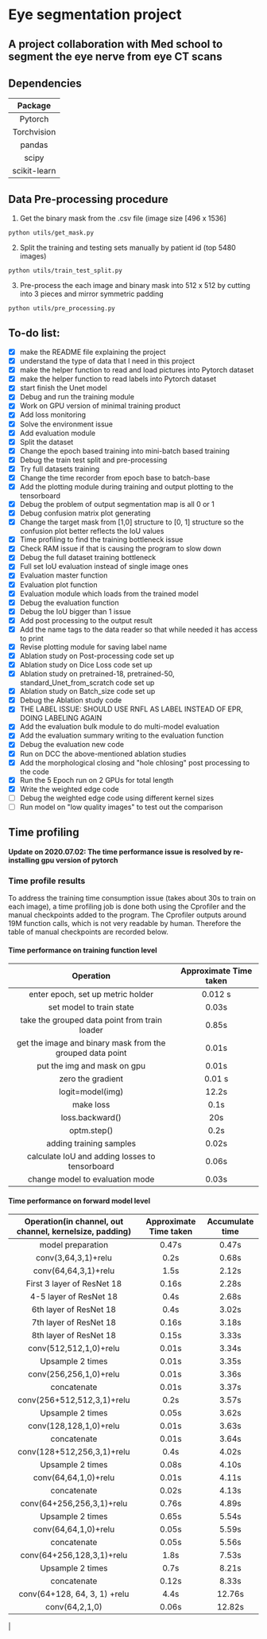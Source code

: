 # Eye segmentation project

## A project collaboration with Med school to segment the eye nerve from eye CT scans

## Dependencies
| Package|
|:--:|
|Pytorch|
|Torchvision|
|pandas|
|scipy|
|scikit-learn|

## Data Pre-processing procedure
1. Get the binary mask from the .csv file (image size [496 x 1536]
```
python utils/get_mask.py
```
2. Split the training and testing sets manually by patient id (top 5480 images)
```
python utils/train_test_split.py
```
3. Pre-process the each image and binary mask into 512 x 512 by cutting into 3 pieces and mirror symmetric padding
```
python utils/pre_processing.py
```


## To-do list: 
- [x] make the README file explaining the project 
- [x] understand the type of data that I need in this project
- [x] make the helper function to read and load pictures into Pytorch dataset
- [x] make the helper function to read labels into Pytorch dataset
- [x] start finish the Unet model
- [x] Debug and run the training module
- [x] Work on GPU version of minimal training product
- [x] Add loss monitoring
- [x] Solve the environment issue
- [x] Add evaluation module
- [x] Split the dataset
- [x] Change the epoch based training into mini-batch based training
- [x] Debug the train test split and pre-processing
- [x] Try full datasets training
- [x] Change the time recorder from epoch base to batch-base
- [x] Add the plotting module during training and output plotting to the tensorboard
- [x] Debug the problem of output segmentation map is all 0 or 1
- [x] Debug confusion matrix plot generating 
- [x] Change the target mask from [1,0] structure to [0, 1] structure so the confusion plot better reflects the IoU values
- [x] Time profiling to find the training bottleneck issue
- [x] Check RAM issue if that is causing the program to slow down
- [x] Debug the full dataset training bottleneck
- [x] Full set IoU evaluation instead of single image ones
- [x] Evaluation master function
- [x] Evaluation plot function
- [x] Evaluation module which loads from the trained model
- [x] Debug the evaluation function
- [x] Debug the IoU bigger than 1 issue
- [x] Add post processing to the output result
- [x] Add the name tags to the data reader so that while needed it has access to print
- [x] Revise plotting module for saving label name
- [x] Ablation study on Post-processing code set up
- [x] Ablation study on Dice Loss code set up
- [x] Ablation study on pretrained-18, pretrained-50, standard_Unet_from_scratch code set up
- [x] Ablation study on Batch_size code set up
- [x] Debug the Ablation study code 
- [x] THE LABEL ISSUE: SHOULD USE RNFL AS LABEL INSTEAD OF EPR, DOING LABELING AGAIN
- [x] Add the evaluation bulk module to do multi-model evaluation
- [x] Add the evaluation summary writing to the evaluation function
- [x] Debug the evaluation new code
- [x] Run on DCC the above-mentioned ablation studies
- [x] Add the morphological closing and "hole chlosing" post processing to the code
- [x] Run the 5 Epoch run on 2 GPUs for total length
- [x] Write the weighted edge code
- [ ] Debug the weighted edge code using different kernel sizes
- [ ] Run model on "low quality images" to test out the comparison

## Time profiling
**Update on 2020.07.02: The time performance issue is resolved by re-installing gpu version of pytorch** 
### Time profile results
To address the training time consumption issue (takes about 30s to train on each image), a time profiling job is done both using the Cprofiler and the manual checkpoints added to the program. The Cprofiler outputs around 19M function calls, which is not very readable by human. Therefore the table of manual checkpoints are recorded below.

#### Time performance on training function level
| Operation | Approximate Time taken|
|:---------:|:---------------------:|
|enter epoch, set up metric holder| 0.012 s|
|set model to train state| 0.03s|
|take the grouped data point from train loader| 0.85s|
|get the image and binary mask from the grouped data point | 0.01s|
|put the img and mask on gpu| 0.01s|
|zero the gradient| 0.01 s|
|logit=model(img)| 12.2s|
|make loss| 0.1s|
|loss.backward()|20s|
|optm.step()|0.2s|
|adding training samples|0.02s|
|calculate IoU and adding losses to tensorboard|0.06s|
|change model to evaluation mode|0.03s|

#### Time performance on forward model level
| Operation(in channel, out channel, kernelsize, padding) | Approximate Time taken| Accumulate time|
|:---------:|:---------------------:|:------------------------:|
|model preparation| 0.47s| 0.47s|
|conv(3,64,3,1)+relu| 0.2s| 0.68s|
|conv(64,64,3,1)+relu| 1.5s|2.12s|
|First 3 layer of ResNet 18| 0.16s|2.28s|
|4-5 layer of ResNet 18| 0.4s|2.68s|
|6th layer of ResNet 18| 0.4s|3.02s|
|7th layer of ResNet 18| 0.16s|3.18s|
|8th layer of ResNet 18| 0.15s|3.33s|
|conv(512,512,1,0)+relu| 0.01s|3.34s|
|Upsample 2 times| 0.01s|3.35s|
|conv(256,256,1,0)+relu| 0.01s|3.36s|
|concatenate | 0.01s|3.37s|
|conv(256+512,512,3,1)+relu| 0.2s|3.57s|
|Upsample 2 times| 0.05s|3.62s|
|conv(128,128,1,0)+relu| 0.01s|3.63s|
|concatenate | 0.01s|3.64s|
|conv(128+512,256,3,1)+relu| 0.4s|4.02s|
|Upsample 2 times| 0.08s|4.10s|
|conv(64,64,1,0)+relu| 0.01s|4.11s|
|concatenate | 0.02s|4.13s|
|conv(64+256,256,3,1)+relu| 0.76s|4.89s|
|Upsample 2 times| 0.65s|5.54s|
|conv(64,64,1,0)+relu| 0.05s|5.59s|
|concatenate | 0.05s|5.56s|
|conv(64+256,128,3,1)+relu| 1.8s|7.53s|
|Upsample 2 times| 0.7s| 8.21s|
|concatenate|0.12s|8.33s|
|conv(64+128, 64, 3, 1) +relu|4.4s|12.76s|
|conv(64,2,1,0)|0.06s|12.82s|




|



